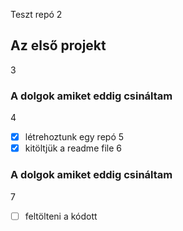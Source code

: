  Teszt repó
2
## Az első projekt
3
### A dolgok amiket eddig csináltam
4
- [x] létrehoztunk egy repó
5
- [x] kitöltjük a readme file
6
### A dolgok amiket eddig csináltam
7
- [ ] feltölteni a kódott
